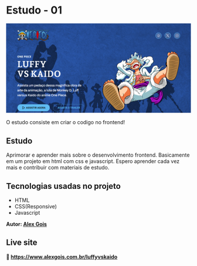 # Estudo - 01
![image](/preview/preview.png)

O estudo consiste em criar o codigo no frontend!

## Estudo
Aprimorar e aprender mais sobre o desenvolvimento frontend. Basicamente em um projeto em html com css e javascript. Espero aprender cada vez mais e contribuir com materiais de estudo.

## Tecnologias usadas no projeto
- HTML
- CSS(Responsive)
- Javascript

**Autor: [Alex Gois](https://www.alexgois.com.br/)**

## Live site
**🔗️ https://www.alexgois.com.br/luffyvskaido**
